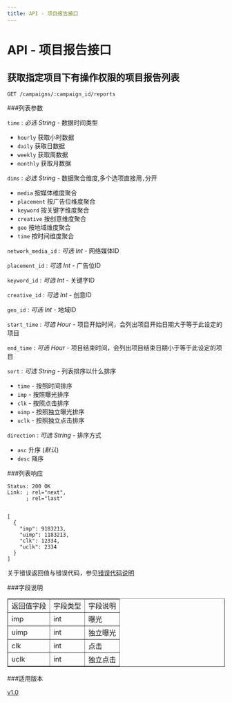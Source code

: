 ```yaml
---
title: API - 项目报告接口
---
```


# API - 项目报告接口

<h2 id="p1">获取指定项目下有操作权限的项目报告列表</h2>

    GET /campaigns/:campaign_id/reports

###列表参数

`time`
: _必选_ *String* - 数据时间类型

* `hourly` 获取小时数据
* `daily` 获取日数据
* `weekly` 获取周数据
* `monthly` 获取月数据


`dims`
: _必选_ *String* - 数据聚合维度,多个选项直接用`,`分开

* `media` 按媒体维度聚合
* `placement` 按广告位维度聚合
* `keyword` 按关键字维度聚合
* `creative` 按创意维度聚合
* `geo` 按地域维度聚合
* `time` 按时间维度聚合

`network_media_id`
: _可选_ *Int* - 网络媒体ID

`placement_id`
: _可选_ *Int* - 广告位ID

`keyword_id`
: _可选_ *Int* - 关键字ID

`creative_id`
: _可选_ *Int* - 创意ID

`geo_id`
: _可选_ *Int* - 地域ID

`start_time`
: _可选_ *Hour* - 项目开始时间，会列出项目开始日期大于等于此设定的项目

`end_time`
: _可选_ *Hour* - 项目结束时间，会列出项目结束日期小于等于此设定的项目

`sort`
: _可选_ *String* - 列表排序以什么排序

* `time` - 按照时间排序
* `imp` - 按照曝光排序
* `clk` - 按照点击排序
* `uimp` - 按照独立曝光排序
* `uclk` - 按照独立点击排序


`direction`
: _可选_ *String* - 排序方式

* `asc` 升序 (_默认_)
* `desc` 降序


###列表响应

<pre class="headers">
<code>Status: 200 OK
Link: <http://api.trackmaster.com.cn/campaigns/12/reports?page=2>; rel="next",
      <http://api.trackmaster.com.cn/campaigns/12/reports?page=10>; rel="last"
</code></pre>
<pre class="highlight">
<code class="language-javascript">
[
  {
    "imp": 9183213,
    "uimp": 1183213,
    "clk": 12334,
    "uclk": 2334
  }
]
</code></pre>

关于错误返回值与错误代码，参见[错误代码说明][apiCommon]  

###字段说明

<table cellspacing="0" cellpadding="6" border="1">
  <tr>
    <td> 返回值字段 </td>
    <td> 字段类型 </td>
    <td> 字段说明 </td>
  </tr>
  <tr>
    <td>imp</td>
    <td>int</td>
    <td>曝光</td>
  </tr>
  <tr>
    <td>uimp</td>
    <td>int</td>
    <td>独立曝光</td>
  </tr>
  <tr>
    <td>clk</td>
    <td>int</td>
    <td>点击</td>
  </tr>
  <tr>
    <td>uclk</td>
    <td>int</td>
    <td>独立点击</td>
  </tr>
</table>

###适用版本

[v1.0][version]

[version]: /trackmaster/v1/apiVersion/
[apiCommon]:/trackmaster/v1/apiCommon/#p5
